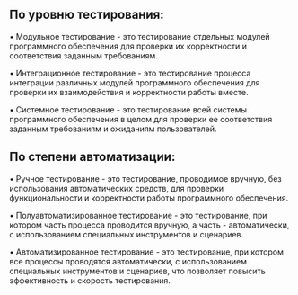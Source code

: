 ## По уровню тестирования:

• Модульное тестирование - это тестирование отдельных модулей программного обеспечения для проверки их корректности и соответствия заданным требованиям.

• Интеграционное тестирование - это тестирование процесса интеграции различных модулей программного обеспечения для проверки их взаимодействия и корректности работы вместе.

• Системное тестирование - это тестирование всей системы программного обеспечения в целом для проверки ее соответствия заданным требованиям и ожиданиям пользователей.

## По степени автоматизации:

• Ручное тестирование - это тестирование, проводимое вручную, без использования автоматических средств, для проверки функциональности и корректности работы программного обеспечения.

• Полуавтоматизированное тестирование - это тестирование, при котором часть процесса проводится вручную, а часть - автоматически, с использованием специальных инструментов и сценариев.

• Автоматизированное тестирование - это тестирование, при котором все процессы проводятся автоматически, с использованием специальных инструментов и сценариев, что позволяет повысить эффективность и скорость тестирования.